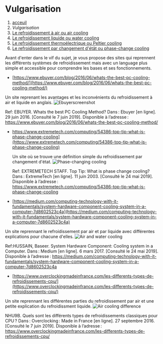<h1> Vulgarisation </h1>

1. [acceuil](index.md)
1. *Vulgarisation*
1. [Le refroidissement à air ou air cooling](Aircooling.md)
1. [Le refroidissement liquide ou water cooling](watercooling.md)
1. [Le refroidissement thermoélectrique ou Peltier cooling](peltiercooling.md)
1. [Le refroidissement par changement d'étât ou phase-change cooling](phasechangecooling.md)


Avant d'enter dans le vif du sujet, je vous propose des sites qui reprennent les différents systèmes de refroidissement mais avec un language plus simple et accessible pour comprendre les bases et ses fonctionnements.

- [https://www.ebuyer.com/blog/2016/06/whats-the-best-pc-cooling-method/](https://www.ebuyer.com/blog/2016/06/whats-the-best-pc-cooling-method/)


Un site reprenant les avantages et les inconvénients du refroidissement à air et liquide en anglais.
![Ebuyerscreenshot](/image/Ebuyer.png)

Ref: EBUYER. Whats the best PC Cooling Method? Dans : Ebuyer [en ligne]. 29 juin 2016. [Consulté le 7 juin 2019]. Disponible à l’adresse : https://www.ebuyer.com/blog/2016/06/whats-the-best-pc-cooling-method/


- https://www.extremetech.com/computing/54386-top-tip-what-is-phase-change-cooling](https://www.extremetech.com/computing/54386-top-tip-what-is-phase-change-cooling)
  
  Un site où se trouve une définition simple du refroidissement par changement d'état. 
  ![Phase-changing cooling](/image/changecoolingextremeTech.png)
  
  Ref: EXTREMETECH STAFF. Top Tip: What is phase change cooling? Dans : ExtremeTech [en ligne]. 11 juin 2003. [Consulté le 24 mai 2019]. Disponible à l’adresse : https://www.extremetech.com/computing/54386-top-tip-what-is-phase-change-cooling

- [https://medium.com/computing-technology-with-it-fundamentals/system-hardware-component-cooling-system-in-a-computer-7d8602523c4a](https://medium.com/computing-technology-with-it-fundamentals/system-hardware-component-cooling-system-in-a-computer-7d8602523c4a)

Un site reprennant le refroidissement par air et par liquide avec différentes explications pour chacune d'elles.
![Air and water cooling](/image/coolingsystemehussain.png)

Ref:HUSSAIN, Baseer. System Hardware Component: Cooling system in a Computer. Dans : Medium [en ligne]. 6 mars 2017. [Consulté le 24 mai 2019]. Disponible à l’adresse : https://medium.com/computing-technology-with-it-fundamentals/system-hardware-component-cooling-system-in-a-computer-7d8602523c4a


- [https://www.overclockingmadeinfrance.com/les-differents-types-de-refroidissements-cpu/](https://www.overclockingmadeinfrance.com/les-differents-types-de-refroidissements-cpu/)

Un site reprennant les différentes parties du refroidissement par air et une petite explication du refroidissment liquide.
![Air cooling difference](/image/aircoolingdiff.jpg)

NHU9B. Quels sont les différents types de refroidissements classiques pour CPU ? Dans : Overclocking : Made in France [en ligne]. 27 septembre 2016. [Consulté le 7 juin 2019]. Disponible à l’adresse : https://www.overclockingmadeinfrance.com/les-differents-types-de-refroidissements-cpu/




